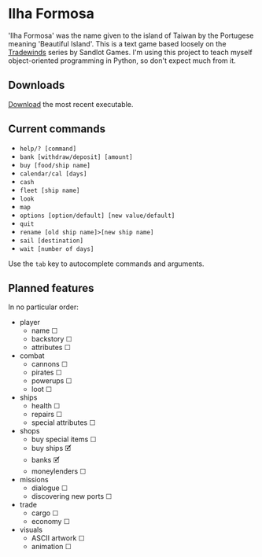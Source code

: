 # Ilha Formosa

'Ilha Formosa' was the name given to the island of Taiwan by the Portugese meaning 'Beautiful Island'.
This is a text game based loosely on the [Tradewinds](https://store.steampowered.com/app/36100/Tradewinds_Classics/) series by Sandlot Games.
I'm using this project to teach myself object-oriented programming in Python, so don't expect much from it.

## Downloads

[Download](https://github.com/Hasnep/ilhaformosa/releases) the most recent executable.

## Current commands

* `help/? [command]`
* `bank [withdraw/deposit] [amount]`
* `buy [food/ship name]`
* `calendar/cal [days]`
* `cash`
* `fleet [ship name]`
* `look`
* `map`
* `options [option/default] [new value/default]`
* `quit`
* `rename [old ship name]>[new ship name]`
* `sail [destination]`
* `wait [number of days]`

Use the `tab` key to autocomplete commands and arguments.

## Planned features

In no particular order:
* player
    * name ☐
    * backstory ☐
    * attributes ☐
* combat
    * cannons ☐
	* pirates ☐
	* powerups ☐
    * loot ☐
* ships
	* health ☐
	* repairs ☐
	* special attributes ☐
* shops
    * buy special items ☐
    * buy ships 🗹
    * banks 🗹
    * moneylenders ☐
* missions
	* dialogue ☐
	* discovering new ports ☐
* trade
	* cargo ☐
	* economy ☐
* visuals
	* ASCII artwork ☐
	* animation ☐